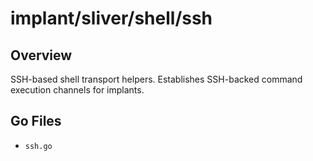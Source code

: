 # implant/sliver/shell/ssh

## Overview

SSH-based shell transport helpers. Establishes SSH-backed command execution channels for implants.

## Go Files

- `ssh.go`

